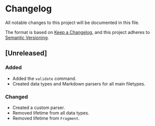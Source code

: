# Changelog

All notable changes to this project will be documented in this file.

The format is based on [Keep a Changelog](https://keepachangelog.com/en/1.0.0/),
and this project adheres to [Semantic Versioning](https://semver.org/spec/v2.0.0.html).

## [Unreleased]

### Added

- Added the `validate` command.
- Created data types and Markdown parsers for all main filetypes.

### Changed

- Created a custom parser.
- Removed lifetime from all data types.
- Removed lifetime from `Fragment`.
